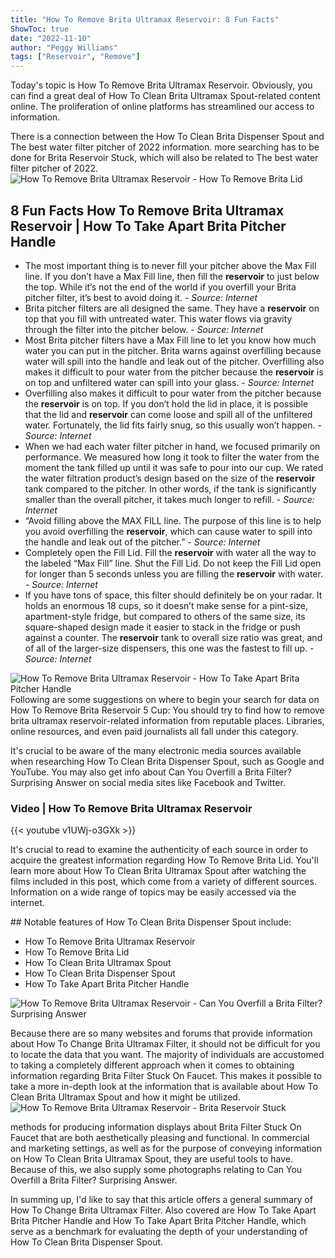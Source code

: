 ```yaml
---
title: "How To Remove Brita Ultramax Reservoir: 8 Fun Facts"
ShowToc: true 
date: "2022-11-10"
author: "Peggy Williams" 
tags: ["Reservoir", "Remove"]
---
```


Today's topic is How To Remove Brita Ultramax Reservoir. Obviously, you can find a great deal of How To Clean Brita Ultramax Spout-related content online. The proliferation of online platforms has streamlined our access to information.

There is a connection between the How To Clean Brita Dispenser Spout and The best water filter pitcher of 2022 information. more searching has to be done for Brita Reservoir Stuck, which will also be related to The best water filter pitcher of 2022.
<img loading="lazy" src="https://usercontent1.hubstatic.com/4950066_f260.jpg" onerror="this.onerror=null;this.src='https://blogger.googleusercontent.com/img/a/AVvXsEhe7F7TRXHtjiKvHb5vS7DmnxvpHiDyoYyYvm1nHB3Qp2_w3BnM6A2eq4v7FYxCC9bfZt3a9vIMtAYEKUiaDQbHMg-ViyGmRIj39MLp0bGFfgfYw1Dc9q_H-T0wiTm3l0Uq42dETrN9eC8aGJ9_IORZsxST1AcLR7np1koOfcc7tnHa4S8Mwz_xD9d0=s16000';" alt="How To Remove Brita Ultramax Reservoir - How To Remove Brita Lid" >

## 8 Fun Facts How To Remove Brita Ultramax Reservoir | How To Take Apart Brita Pitcher Handle
-   The most important thing is to never fill your pitcher above the Max Fill line. If you don’t have a Max Fill line, then fill the **reservoir** to just below the top. While it’s not the end of the world if you overfill your Brita pitcher filter, it’s best to avoid doing it. - <cite>Source: Internet</cite>
-   Brita pitcher filters are all designed the same. They have a **reservoir** on top that you fill with untreated water. This water flows via gravity through the filter into the pitcher below. - <cite>Source: Internet</cite>
-   Most Brita pitcher filters have a Max Fill line to let you know how much water you can put in the pitcher. Brita warns against overfilling because water will spill into the handle and leak out of the pitcher. Overfilling also makes it difficult to pour water from the pitcher because the **reservoir** is on top and unfiltered water can spill into your glass. - <cite>Source: Internet</cite>
-   Overfilling also makes it difficult to pour water from the pitcher because the **reservoir** is on top. If you don’t hold the lid in place, it is possible that the lid and **reservoir** can come loose and spill all of the unfiltered water. Fortunately, the lid fits fairly snug, so this usually won’t happen. - <cite>Source: Internet</cite>
-   When we had each water filter pitcher in hand, we focused primarily on performance. We measured how long it took to filter the water from the moment the tank filled up until it was safe to pour into our cup. We rated the water filtration product’s design based on the size of the **reservoir** tank compared to the pitcher. In other words, if the tank is significantly smaller than the overall pitcher, it takes much longer to refill. - <cite>Source: Internet</cite>
-   “Avoid filling above the MAX FILL line. The purpose of this line is to help you avoid overfilling the **reservoir**, which can cause water to spill into the handle and leak out of the pitcher.” - <cite>Source: Internet</cite>
-   Completely open the Fill Lid. Fill the **reservoir** with water all the way to the labeled “Max Fill” line. Shut the Fill Lid. Do not keep the Fill Lid open for longer than 5 seconds unless you are filling the **reservoir** with water. - <cite>Source: Internet</cite>
-   If you have tons of space, this filter should definitely be on your radar. It holds an enormous 18 cups, so it doesn’t make sense for a pint-size, apartment-style fridge, but compared to others of the same size, its square-shaped design made it easier to stack in the fridge or push against a counter. The **reservoir** tank to overall size ratio was great, and of all of the larger-size dispensers, this one was the fastest to fill up. - <cite>Source: Internet</cite>


<img loading="lazy" src="http://usersmanuals1.com/uhfiles/458/336351/ultramax-ob24-ob03-manuals-1_66.jpg" onerror="this.onerror=null;this.src='https://blogger.googleusercontent.com/img/a/AVvXsEhe7F7TRXHtjiKvHb5vS7DmnxvpHiDyoYyYvm1nHB3Qp2_w3BnM6A2eq4v7FYxCC9bfZt3a9vIMtAYEKUiaDQbHMg-ViyGmRIj39MLp0bGFfgfYw1Dc9q_H-T0wiTm3l0Uq42dETrN9eC8aGJ9_IORZsxST1AcLR7np1koOfcc7tnHa4S8Mwz_xD9d0=s16000';" alt="How To Remove Brita Ultramax Reservoir - How To Take Apart Brita Pitcher Handle" >
Following are some suggestions on where to begin your search for data on How To Remove Brita Reservoir 5 Cup:
You should try to find how to remove brita ultramax reservoir-related information from reputable places. Libraries, online resources, and even paid journalists all fall under this category.

It's crucial to be aware of the many electronic media sources available when researching How To Clean Brita Dispenser Spout, such as Google and YouTube. You may also get info about Can You Overfill a Brita Filter? Surprising Answer on social media sites like Facebook and Twitter.

### Video | How To Remove Brita Ultramax Reservoir
{{< youtube v1UWj-o3GXk >}} 


It's crucial to read to examine the authenticity of each source in order to acquire the greatest information regarding How To Remove Brita Lid.
You'll learn more about How To Clean Brita Ultramax Spout after watching the films included in this post, which come from a variety of different sources. Information on a wide range of topics may be easily accessed via the internet.
<script async="async" data-cfasync="false" src="//normallydemandedalter.com/fe63df3c5408708b15d8dc3d9b206b31/invoke.js"></script>
<div id="container-fe63df3c5408708b15d8dc3d9b206b31"></div>
## Notable features of How To Clean Brita Dispenser Spout include:

- How To Remove Brita Ultramax Reservoir
- How To Remove Brita Lid
- How To Clean Brita Ultramax Spout
- How To Clean Brita Dispenser Spout
- How To Take Apart Brita Pitcher Handle

 <img loading="lazy" src="https://www.waterev.com/wp-content/uploads/2020/06/Brita-Pitcher-Filter-Replaces-Step-by-Step.jpg" onerror="this.onerror=null;this.src='https://blogger.googleusercontent.com/img/a/AVvXsEhe7F7TRXHtjiKvHb5vS7DmnxvpHiDyoYyYvm1nHB3Qp2_w3BnM6A2eq4v7FYxCC9bfZt3a9vIMtAYEKUiaDQbHMg-ViyGmRIj39MLp0bGFfgfYw1Dc9q_H-T0wiTm3l0Uq42dETrN9eC8aGJ9_IORZsxST1AcLR7np1koOfcc7tnHa4S8Mwz_xD9d0=s16000';" alt="How To Remove Brita Ultramax Reservoir - Can You Overfill a Brita Filter? Surprising Answer" >

Because there are so many websites and forums that provide information about How To Change Brita Ultramax Filter, it should not be difficult for you to locate the data that you want.
The majority of individuals are accustomed to taking a completely different approach when it comes to obtaining information regarding Brita Filter Stuck On Faucet. This makes it possible to take a more in-depth look at the information that is available about How To Clean Brita Ultramax Spout and how it might be utilized.
<img loading="lazy" src="https://enqanksv6fg.exactdn.com/wp-content/uploads/2020/06/What-Does-a-Brita-Pitcher-Do.jpg?strip=all&lossy=1&resize=686%2C444&ssl=1" onerror="this.onerror=null;this.src='https://blogger.googleusercontent.com/img/a/AVvXsEhe7F7TRXHtjiKvHb5vS7DmnxvpHiDyoYyYvm1nHB3Qp2_w3BnM6A2eq4v7FYxCC9bfZt3a9vIMtAYEKUiaDQbHMg-ViyGmRIj39MLp0bGFfgfYw1Dc9q_H-T0wiTm3l0Uq42dETrN9eC8aGJ9_IORZsxST1AcLR7np1koOfcc7tnHa4S8Mwz_xD9d0=s16000';" alt="How To Remove Brita Ultramax Reservoir - Brita Reservoir Stuck" >

methods for producing information displays about Brita Filter Stuck On Faucet that are both aesthetically pleasing and functional. In commercial and marketing settings, as well as for the purpose of conveying information on How To Clean Brita Ultramax Spout, they are useful tools to have. Because of this, we also supply some photographs relating to Can You Overfill a Brita Filter? Surprising Answer.

In summing up, I'd like to say that this article offers a general summary of How To Change Brita Ultramax Filter. Also covered are How To Take Apart Brita Pitcher Handle and How To Take Apart Brita Pitcher Handle, which serve as a benchmark for evaluating the depth of your understanding of How To Clean Brita Dispenser Spout.
	

